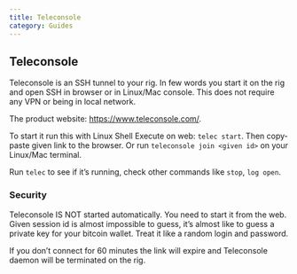 ```yaml
---
title: Teleconsole
category: Guides
---
```


## Teleconsole
Teleconsole is an SSH tunnel to your rig. In few words you start it on the rig and open SSH in browser or in Linux/Mac console. This does not require any VPN or being in local network.

The product website: https://www.teleconsole.com/.

To start it run this with Linux Shell Execute on web: `telec start`.
Then copy-paste given link to the browser. Or run `teleconsole join <given id>` on your Linux/Mac terminal.

Run `telec` to see if it’s running, check other commands like `stop`, `log open`.

### Security
Teleconsole IS NOT started automatically. You need to start it from the web. Given session id is almost impossible to guess, it’s almost like to guess a private key for your bitcoin wallet. Treat it like a random login and password.

If you don’t connect for 60 minutes the link will expire and Teleconsole daemon will be terminated on the rig.
